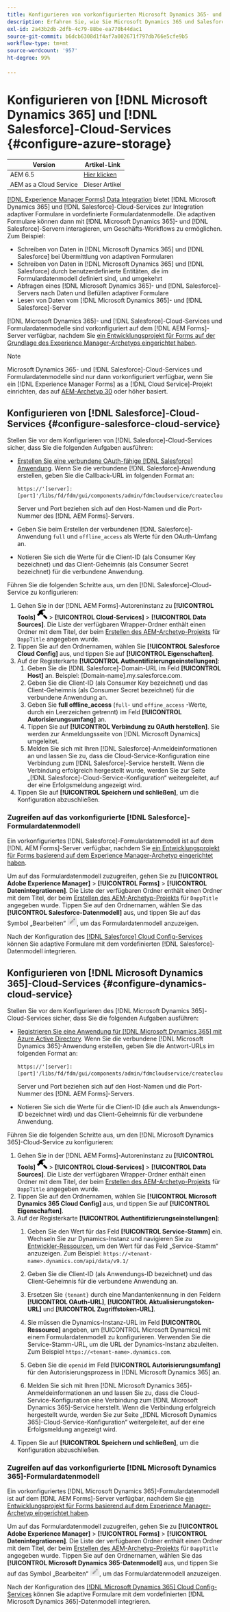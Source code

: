 ```yaml
---
title: Konfigurieren von vorkonfigurierten Microsoft Dynamics 365- und Salesforce-Formulardatenmodellen für adaptive Formulare
description: Erfahren Sie, wie Sie Microsoft Dynamics 365 und Salesforce mit adaptiven Formularen integrieren.
exl-id: 2a43b2db-2dfb-4c79-88be-ea770b44dac1
source-git-commit: b6dcb6308d1f4af7a002671f797db766e5cfe9b5
workflow-type: tm+mt
source-wordcount: '957'
ht-degree: 99%

---
```


# Konfigurieren von [!DNL Microsoft Dynamics 365] und [!DNL Salesforce]-Cloud-Services {#configure-azure-storage}

| Version | Artikel-Link |
| -------- | ---------------------------- |
| AEM 6.5 | [Hier klicken](https://experienceleague.adobe.com/docs/experience-manager-65/forms/form-data-model/oauth2-client-credentials-flow-for-server-to-server-integration.html) |
| AEM as a Cloud Service | Dieser Artikel |

[[!DNL Experience Manager Forms] Data Integration](data-integration.md) bietet [!DNL Microsoft Dynamics 365] und [!DNL Salesforce]-Cloud-Services zur Integration adaptiver Formulare in vordefinierte Formulardatenmodelle. Die adaptiven Formulare können dann mit [!DNL Microsoft Dynamics 365]- und [!DNL Salesforce]-Servern interagieren, um Geschäfts-Workflows zu ermöglichen. Zum Beispiel:

* Schreiben von Daten in [!DNL Microsoft Dynamics 365] und [!DNL Salesforce] bei Übermittlung von adaptiven Formularen
* Schreiben von Daten in [!DNL Microsoft Dynamics 365] und [!DNL Salesforce] durch benutzerdefinierte Entitäten, die im Formulardatenmodell definiert sind, und umgekehrt
* Abfragen eines [!DNL Microsoft Dynamics 365]- und [!DNL Salesforce]-Servers nach Daten und Befüllen adaptiver Formulare
* Lesen von Daten vom [!DNL Microsoft Dynamics 365]- und [!DNL Salesforce]-Server

[!DNL Microsoft Dynamics 365]- und [!DNL Salesforce]-Cloud-Services und Formulardatenmodelle sind vorkonfiguriert auf dem [!DNL AEM Forms]-Server verfügbar, nachdem Sie [ein Entwicklungsprojekt für Forms auf der Grundlage des Experience Manager-Archetyps eingerichtet haben](setup-local-development-environment.md##forms-cloud-service-local-development-environment).

>[!NOTE]
>
>Microsoft Dynamics 365- und [!DNL Salesforce]-Cloud-Services und Formulardatenmodelle sind nur dann vorkonfiguriert verfügbar, wenn Sie ein [!DNL Experience Manager Forms] as a [!DNL Cloud Service]-Projekt einrichten, das auf [AEM-Archetyp 30](https://github.com/adobe/aem-project-archetype/releases/tag/aem-project-archetype-30) oder höher basiert.

## Konfigurieren von [!DNL Salesforce]-Cloud-Services {#configure-salesforce-cloud-service}

Stellen Sie vor dem Konfigurieren von [!DNL Salesforce]-Cloud-Services sicher, dass Sie die folgenden Aufgaben ausführen:

* [Erstellen Sie eine verbundene OAuth-fähige  [!DNL Salesforce] Anwendung](https://help.salesforce.com/s/articleView?id=sf.connected_app_create_api_integration.htm&amp;type=5). Wenn Sie die verbundene [!DNL Salesforce]-Anwendung erstellen, geben Sie die Callback-URL im folgenden Format an:

  ```
  https://'[server]:[port]'/libs/fd/fdm/gui/components/admin/fdmcloudservice/createcloudconfigwizard/cloudservices.html
  ```

  Server und Port beziehen sich auf den Host-Namen und die Port-Nummer des [!DNL AEM Forms]-Servers.

* Geben Sie beim Erstellen der verbundenen [!DNL Salesforce]-Anwendung `full` und `offline_access` als Werte für den OAuth-Umfang an.

* Notieren Sie sich die Werte für die Client-ID (als Consumer Key bezeichnet) und das Client-Geheimnis (als Consumer Secret bezeichnet) für die verbundene Anwendung.

Führen Sie die folgenden Schritte aus, um den [!DNL Salesforce]-Cloud-Service zu konfigurieren:

1. Gehen Sie in der [!DNL AEM Forms]-Autoreninstanz zu **[!UICONTROL Tools]** ![hammer](assets/hammer.png) > **[!UICONTROL Cloud-Services]** > **[!UICONTROL Data Sources]**. Die Liste der verfügbaren Wrapper-Ordner enthält einen Ordner mit dem Titel, der beim [Erstellen des AEM-Archetyp-Projekts](setup-local-development-environment.md##forms-cloud-service-local-development-environment) für `DappTitle` angegeben wurde.
1. Tippen Sie auf den Ordnernamen, wählen Sie **[!UICONTROL Salesforce Cloud Config]** aus, und tippen Sie auf **[!UICONTROL Eigenschaften]**.
1. Auf der Registerkarte **[!UICONTROL Authentifizierungseinstellungen]**:
   1. Geben Sie die [!DNL Salesforce]-Domain-URL im Feld **[!UICONTROL Host]** an. Beispiel: [Domain-name].my.salesforce.com.
   1. Geben Sie die Client-ID (als Consumer Key bezeichnet) und das Client-Geheimnis (als Consumer Secret bezeichnet) für die verbundene Anwendung an.
   1. Geben Sie **full offline_access** (`full`- und `offine_access` -Werte, durch ein Leerzeichen getrennt) im Feld **[!UICONTROL Autorisierungsumfang]** an.
   1. Tippen Sie auf **[!UICONTROL Verbindung zu OAuth herstellen]**. Sie werden zur Anmeldungsseite von [!DNL Microsoft Dynamics] umgeleitet.
   1. Melden Sie sich mit Ihren [!DNL Salesforce]-Anmeldeinformationen an und lassen Sie zu, dass die Cloud-Service-Konfiguration eine Verbindung zum [!DNL Salesforce]-Service herstellt. Wenn die Verbindung erfolgreich hergestellt wurde, werden Sie zur Seite „[!DNL Salesforce]-Cloud-Service-Konfiguration“ weitergeleitet, auf der eine Erfolgsmeldung angezeigt wird.
1. Tippen Sie auf **[!UICONTROL Speichern und schließen]**, um die Konfiguration abzuschließen.

### Zugreifen auf das vorkonfigurierte [!DNL Salesforce]-Formulardatenmodell

Ein vorkonfiguriertes [!DNL Salesforce]-Formulardatenmodell ist auf dem [!DNL AEM Forms]-Server verfügbar, nachdem Sie [ein Entwicklungsprojekt für Forms basierend auf dem Experience Manager-Archetyp eingerichtet haben](setup-local-development-environment.md##forms-cloud-service-local-development-environment).

Um auf das Formulardatenmodell zuzugreifen, gehen Sie zu **[!UICONTROL Adobe Experience Manager]** > **[!UICONTROL Forms]** > **[!UICONTROL Datenintegrationen]**. Die Liste der verfügbaren Ordner enthält einen Ordner mit dem Titel, der beim [Erstellen des AEM-Archetyp-Projekts](setup-local-development-environment.md##forms-cloud-service-local-development-environment) für `DappTitle` angegeben wurde. Tippen Sie auf den Ordnernamen, wählen Sie das **[!UICONTROL Salesforce-Datenmodell]** aus, und tippen Sie auf das Symbol „Bearbeiten“ ![Bearbeiten](assets/edit.png), um das Formulardatenmodell anzuzeigen.

Nach der Konfiguration des [[!DNL Salesforce] Cloud Config-Services](#configure-salesforce-cloud-service) können Sie adaptive Formulare mit dem vordefinierten [!DNL Salesforce]-Datenmodell integrieren.

## Konfigurieren von [!DNL Microsoft Dynamics 365]-Cloud-Services {#configure-dynamics-cloud-service}

Stellen Sie vor dem Konfigurieren des [!DNL Microsoft Dynamics 365]-Cloud-Services sicher, dass Sie die folgenden Aufgaben ausführen:

* [Registrieren Sie eine Anwendung für [!DNL Microsoft Dynamics 365] mit Azure Active Directory](https://docs.microsoft.com/de-de/powerapps/developer/data-platform/walkthrough-register-app-azure-active-directory). Wenn Sie die verbundene [!DNL Microsoft Dynamics 365]-Anwendung erstellen, geben Sie die Antwort-URLs im folgenden Format an:

  ```
  https://'[server]:[port]'/libs/fd/fdm/gui/components/admin/fdmcloudservice/createcloudconfigwizard/cloudservices.html
  ```

  Server und Port beziehen sich auf den Host-Namen und die Port-Nummer des [!DNL AEM Forms]-Servers.

* Notieren Sie sich die Werte für die Client-ID (die auch als Anwendungs-ID bezeichnet wird) und das Client-Geheimnis für die verbundene Anwendung.

Führen Sie die folgenden Schritte aus, um den [!DNL Microsoft Dynamics 365]-Cloud-Service zu konfigurieren:

1. Gehen Sie in der [!DNL AEM Forms]-Autoreninstanz zu **[!UICONTROL Tools]** ![hammer](assets/hammer.png) > **[!UICONTROL Cloud-Services]** > **[!UICONTROL Data Sources]**. Die Liste der verfügbaren Wrapper-Ordner enthält einen Ordner mit dem Titel, der beim [Erstellen des AEM-Archetyp-Projekts](setup-local-development-environment.md##forms-cloud-service-local-development-environment) für `DappTitle` angegeben wurde.
1. Tippen Sie auf den Ordnernamen, wählen Sie **[!UICONTROL Microsoft Dynamics 365 Cloud Config]** aus, und tippen Sie auf **[!UICONTROL Eigenschaften]**.
1. Auf der Registerkarte **[!UICONTROL Authentifizierungseinstellungen]**:
   1. Geben Sie den Wert für das Feld **[!UICONTROL Service-Stamm]** ein. Wechseln Sie zur Dynamics-Instanz und navigieren Sie zu [Entwickler-Ressourcen](https://docs.microsoft.com/de-de/powerapps/developer/data-platform/view-download-developer-resources), um den Wert für das Feld „Service-Stamm“ anzuzeigen. Zum Beispiel: `https://<tenant-name>.dynamics.com/api/data/v9.1/`
   1. Geben Sie die Client-ID (als Anwendungs-ID bezeichnet) und das Client-Geheimnis für die verbundene Anwendung an.
   1. Ersetzen Sie `{tenant}` durch eine Mandantenkennung in den Feldern **[!UICONTROL OAuth-URL]**, **[!UICONTROL Aktualisierungstoken-URL]** und **[!UICONTROL Zugriffstoken-URL]**.
   1. Sie müssen die Dynamics-Instanz-URL im Feld **[!UICONTROL Ressource]** angeben, um [!UICONTROL Microsoft Dynamics] mit einem Formulardatenmodell zu konfigurieren. Verwenden Sie die Service-Stamm-URL, um die URL der Dynamics-Instanz abzuleiten. Zum Beispiel `https://<tenant-name>.dynamics.com`.

   1. Geben Sie die `openid` im Feld **[!UICONTROL Autorisierungsumfang]** für den Autorisierungsprozess in [!DNL Microsoft Dynamics 365] an.
   1. Melden Sie sich mit Ihren [!DNL Microsoft Dynamics 365]-Anmeldeinformationen an und lassen Sie zu, dass die Cloud-Service-Konfiguration eine Verbindung zum [!DNL Microsoft Dynamics 365]-Service herstellt. Wenn die Verbindung erfolgreich hergestellt wurde, werden Sie zur Seite „[!DNL Microsoft Dynamics 365]-Cloud-Service-Konfiguration“ weitergeleitet, auf der eine Erfolgsmeldung angezeigt wird.
1. Tippen Sie auf **[!UICONTROL Speichern und schließen]**, um die Konfiguration abzuschließen.

### Zugreifen auf das vorkonfigurierte [!DNL Microsoft Dynamics 365]-Formulardatenmodell

Ein vorkonfiguriertes [!DNL Microsoft Dynamics 365]-Formulardatenmodell ist auf dem [!DNL AEM Forms]-Server verfügbar, nachdem Sie [ein Entwicklungsprojekt für Forms basierend auf dem Experience Manager-Archetyp eingerichtet haben](setup-local-development-environment.md##forms-cloud-service-local-development-environment).

Um auf das Formulardatenmodell zuzugreifen, gehen Sie zu **[!UICONTROL Adobe Experience Manager]** > **[!UICONTROL Forms]** > **[!UICONTROL Datenintegrationen]**. Die Liste der verfügbaren Ordner enthält einen Ordner mit dem Titel, der beim [Erstellen des AEM-Archetyp-Projekts](setup-local-development-environment.md##forms-cloud-service-local-development-environment) für `DappTitle` angegeben wurde. Tippen Sie auf den Ordnernamen, wählen Sie das **[!UICONTROL Microsoft Dynamics 365-Datenmodell]** aus, und tippen Sie auf das Symbol „Bearbeiten“ ![Bearbeiten](assets/edit.png), um das Formulardatenmodell anzuzeigen.

Nach der Konfiguration des [[!DNL Microsoft Dynamics 365] Cloud Config-Services](#configure-dynamics-cloud-service) können Sie adaptive Formulare mit dem vordefinierten [!DNL Microsoft Dynamics 365]-Datenmodell integrieren.

